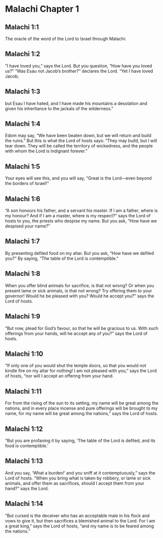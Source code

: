 # Malachi Chapter 1

## Malachi 1:1
The oracle of the word of the Lord to Israel through Malachi:

## Malachi 1:2
“I have loved you,” says the Lord. But you question, “How have you loved us?” “Was Esau not Jacob’s brother?” declares the Lord. “Yet I have loved Jacob;

## Malachi 1:3
but Esau I have hated, and I have made his mountains a desolation and given his inheritance to the jackals of the wilderness.”

## Malachi 1:4
Edom may say, “We have been beaten down, but we will return and build the ruins.” But this is what the Lord of hosts says: “They may build, but I will tear down. They will be called the territory of wickedness, and the people with whom the Lord is indignant forever.”

## Malachi 1:5
Your eyes will see this, and you will say, “Great is the Lord—even beyond the borders of Israel!”

## Malachi 1:6
“A son honours his father, and a servant his master. If I am a father, where is my honour? And if I am a master, where is my respect?” says the Lord of hosts to you, the priests who despise my name. But you ask, “How have we despised your name?”

## Malachi 1:7
By presenting defiled food on my altar. But you ask, “How have we defiled you?” By saying, “The table of the Lord is contemptible.”

## Malachi 1:8
When you offer blind animals for sacrifice, is that not wrong? Or when you present lame or sick animals, is that not wrong? Try offering them to your governor! Would he be pleased with you? Would he accept you?” says the Lord of hosts.

## Malachi 1:9
“But now, plead for God’s favour, so that he will be gracious to us. With such offerings from your hands, will he accept any of you?” says the Lord of hosts.

## Malachi 1:10
“If only one of you would shut the temple doors, so that you would not kindle fire on my altar for nothing! I am not pleased with you,” says the Lord of hosts, “nor will I accept an offering from your hand.

## Malachi 1:11
For from the rising of the sun to its setting, my name will be great among the nations, and in every place incense and pure offerings will be brought to my name, for my name will be great among the nations,” says the Lord of hosts.

## Malachi 1:12
“But you are profaning it by saying, ‘The table of the Lord is defiled, and its food is contemptible.’

## Malachi 1:13
And you say, ‘What a burden!’ and you sniff at it contemptuously,” says the Lord of hosts. “When you bring what is taken by robbery, or lame or sick animals, and offer them as sacrifices, should I accept them from your hand?” says the Lord.

## Malachi 1:14
“But cursed is the deceiver who has an acceptable male in his flock and vows to give it, but then sacrifices a blemished animal to the Lord. For I am a great king,” says the Lord of hosts, “and my name is to be feared among the nations.”
